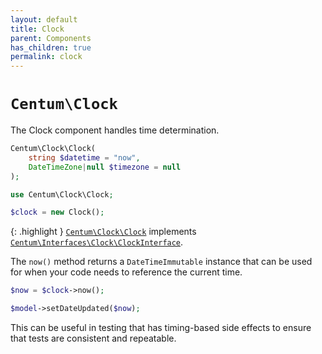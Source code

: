 ```yaml
---
layout: default
title: Clock
parent: Components
has_children: true
permalink: clock
---
```




# `Centum\Clock`

The Clock component handles time determination.

```php
Centum\Clock\Clock(
    string $datetime = "now",
    DateTimeZone|null $timezone = null
);
```

```php
use Centum\Clock\Clock;

$clock = new Clock();
```

{: .highlight }
[`Centum\Clock\Clock`](https://github.com/SidRoberts/centum/blob/development/src/Clock/Clock.php) implements [`Centum\Interfaces\Clock\ClockInterface`](https://github.com/SidRoberts/centum/blob/development/src/Interfaces/Clock/ClockInterface.php).

The `now()` method returns a `DateTimeImmutable` instance that can be used for when your code needs to reference the current time.

```php
$now = $clock->now();

$model->setDateUpdated($now);
```

This can be useful in testing that has timing-based side effects to ensure that tests are consistent and repeatable.
